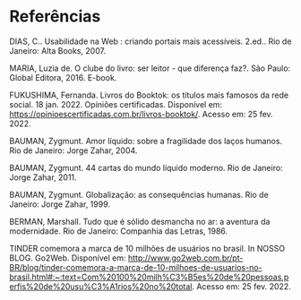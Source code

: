 # Referências

DIAS, C.. Usabilidade na Web : criando portais mais acessíveis. 2.ed.. Rio de Janeiro: Alta Books, 2007. 

MARIA, Luzia de. O clube do livro: ser leitor - que diferença faz?. São Paulo: Global Editora, 2016. E-book.  

FUKUSHIMA, Fernanda. Livros do Booktok: os títulos mais famosos da rede social. 18 jan. 2022. Opiniões certificadas. Disponível em: https://opinioescertificadas.com.br/livros-booktok/. Acesso em: 25 fev. 2022. 

BAUMAN, Zygmunt. Amor líquido: sobre a fragilidade dos laços humanos. Rio de Janeiro: Jorge Zahar, 2004. 

BAUMAN, Zygmunt. 44 cartas do mundo líquido moderno. Rio de Janeiro: Jorge Zahar, 2011. 

BAUMAN, Zygmunt. Globalização: as consequências humanas. Rio de Janeiro: Jorge Zahar, 1999. 

BERMAN, Marshall. Tudo que é sólido desmancha no ar: a aventura da modernidade. Rio de Janeiro: Companhia das Letras, 1986. 

TINDER comemora a marca de 10 milhões de usuários no brasil. In NOSSO BLOG. Go2Web. Disponível em: http://www.go2web.com.br/pt-BR/blog/tinder-comemora-a-marca-de-10-milhoes-de-usuarios-no-brasil.html#:~:text=Com%20100%20milh%C3%B5es%20de%20pessoas,perfis%20de%20usu%C3%A1rios%20no%20total. Acesso em: 25 fev. 2022.
